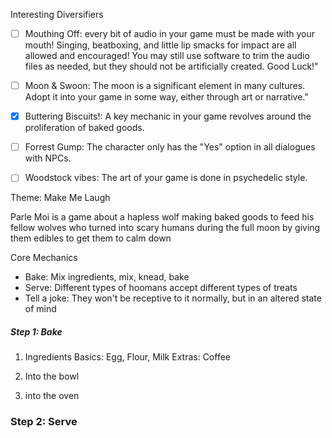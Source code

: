 Interesting Diversifiers

- [ ] Mouthing Off: every bit of audio in your game must be made with your mouth! Singing, beatboxing, and little lip smacks for impact are all allowed and encouraged!
You may still use software to trim the audio files as needed, but they should not be artificially created. Good Luck!"
- [ ] Moon & Swoon: The moon is a significant element in many cultures. Adopt it into your game in some way, either through art or narrative."
- [x] Buttering Biscuits!: A key mechanic in your game revolves around the proliferation of baked goods.
- [ ] Forrest Gump: The character only has the "Yes" option in all dialogues with NPCs.
- [ ] Woodstock vibes: The art of your game is done in psychedelic style.


Theme: Make Me Laugh

Parle Moi is a game about a hapless wolf making baked goods to feed his fellow wolves who turned
into scary humans during the full moon by giving them edibles to get them to calm down

Core Mechanics
- Bake: Mix ingredients, mix, knead, bake
- Serve: Different types of hoomans accept different types of treats
- Tell a joke: They won't be receptive to it normally, but in an altered state of mind


##### Step 1: Bake

1. Ingredients
Basics: Egg, Flour, Milk
Extras: Coffee

2. Into the bowl

3. into the oven


### Step 2: Serve



